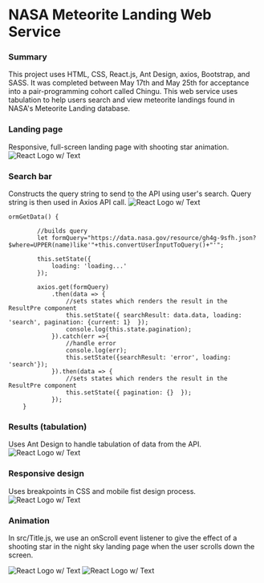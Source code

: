 # NASA Meteorite Landing Web Service

### Summary
This project uses HTML, CSS, React.js, Ant Design, axios, Bootstrap, and SASS. It was completed between May 17th and May 25th for acceptance into a pair-programming cohort called Chingu. This web service uses tabulation to help users search and view meteorite landings found in NASA's Meteorite Landing database.

### Landing page
Responsive, full-screen landing page with shooting star animation.
![React Logo w/ Text](http://fromgaming.com/images/meteor-landing-min.png)

### Search bar
Constructs the query string  to send to the API using user's search. Query string is then used in Axios API call.
![React Logo w/ Text](http://fromgaming.com/images/meteor-search-min.png)

```
ormGetData() {

		//builds query
		let formQuery="https://data.nasa.gov/resource/gh4g-9sfh.json?$where=UPPER(name)like'"+this.convertUserInputToQuery()+"'";

		this.setState({
			loading: 'loading...'
		});

		axios.get(formQuery)
			.then(data => {
				//sets states which renders the result in the ResultPre component 
				this.setState({ searchResult: data.data, loading: 'search', pagination: {current: 1}  });
				console.log(this.state.pagination);
			}).catch(err =>{
				//handle error
				console.log(err);
				this.setState({searchResult: 'error', loading: 'search'});
			}).then(data => {
				//sets states which renders the result in the ResultPre component 
				this.setState({ pagination: {}  });
			});
	}
```

### Results (tabulation)
Uses Ant Design to handle tabulation of data from the API.
![React Logo w/ Text](http://fromgaming.com/images/meteor-results-tabulation-min.png)

### Responsive design
Uses breakpoints in CSS and mobile fist design process.
![React Logo w/ Text](http://fromgaming.com/portfolio2/static/media/meteor-markup.836714cf.png)

### Animation
In src/Title.js, we use an onScroll event listener to give the effect of a shooting star in the night sky landing page when the user scrolls down the screen.

![React Logo w/ Text](http://fromgaming.com/images/meteor-shooting-star.png)
![React Logo w/ Text](http://fromgaming.com/images/meteor-shooting-star-2-min.png)
